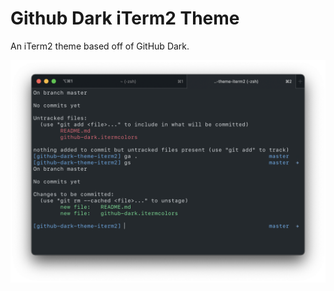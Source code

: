 # Github Dark iTerm2 Theme

An iTerm2 theme based off of GitHub Dark.

![GitHub Dark theme screenshot](./screenshots/github-dark-iterm2.png)
